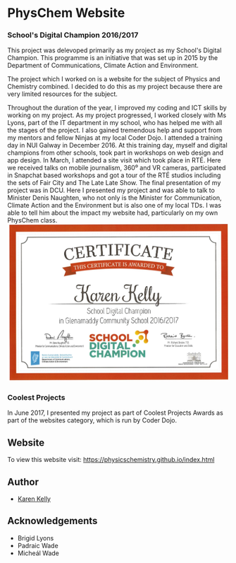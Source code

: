 # PhysChem Website
### School's Digital Champion 2016/2017
This project was delevoped primarily as my project as my School's Digital Champion. 
This programme is an initiative that was set up in 2015 by the Department of Communications, Climate Action and Environment.

The project which I worked on is a website for the subject of Physics and Chemistry combined. I decided to do this as my project because there are very limited resources for the subject.

Throughout the duration of the year, I improved my coding and ICT skills by working on my project. As my project progressed, I worked closely with Ms Lyons, part of the IT department in my school, who has helped me with all the stages of the project. I also gained tremendous help and support from my mentors and fellow Ninjas at my local Coder Dojo. I attended a training day in NUI Galway in December 2016. At this training day, myself and digital champions from other schools, took part in workshops on web design and app design. In March, I attended a site visit which took place in RTÉ. Here we received talks on mobile journalism, 360⁰ and VR cameras, participated in Snapchat based workshops and got a tour of the RTÉ studios including the sets of Fair City and The Late Late Show. The final presentation of my project was in DCU. Here I presented my project and was able to talk to Minister Denis Naughten, who not only is the Minister for Communication, Climate Action and the Environment but is also one of my local TDs. I was able to tell him about the impact my website had, particularly on my own PhysChem class.
![Digital Champion Certificate](img/cert.jpg)

### Coolest Projects
In June 2017, I presented my project as part of Coolest Projects Awards as part of the websites category, which is run by Coder Dojo. 

## Website
To view this website visit:
https://physicschemistry.github.io/index.html

## Author
- [Karen Kelly](https://github.com/kkelly99)

## Acknowledgements
- Brigid Lyons
- Padraic Wade
- Micheál Wade
